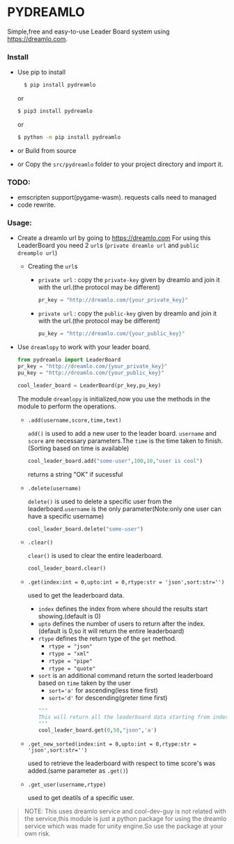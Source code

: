 # PYDREAMLO
Simple,free and easy-to-use Leader Board system using https://dreamlo.com.

### Install
- Use pip to install
  ```bash
    $ pip install pydreamlo
    ```
    
    or
    
    ```bash
    $ pip3 install pydreamlo
    ```
    
    or
    
    ```bash
    $ python -m pip install pydreamlo
    ```
- or Build from source
- or Copy the `src/pydreamlo` folder to your project directory and import it.
### TODO:
- emscripten support(pygame-wasm).
  requests calls need to managed
- code rewrite.
### Usage:
- Create a dreamlo url by going to https://dreamlo.com
For using this LeaderBoard you need 2 `url`s (`private dreamlo url` and `public dreamplo url`)

    - Creating the `url`s
        - `private url` : copy the `private-key` given by dreamlo and join it with the url.(the protocol may be different)
          
            ```python
            pr_key = "http://dreamlo.com/{your_private_key}"
            ```
            
        - `private url` : copy the `public-key` given by dreamlo and join it with the url.(the protocol may be different)
          
            ```python
            pu_key = "http://dreamlo.com/{your_public_key}"
            ```
            
- Use `dreamlopy` to work with your leader board. 
    ```python
    from pydreamlo import LeaderBoard
    pr_key = "http://dreamlo.com/{your_private_key}"
    pu_key = "http://dreamlo.com/{your_public_key}"

    cool_leader_board = LeaderBoard(pr_key,pu_key)
    ```
    The module `dreamlopy` is initialized,now you use the methods in the module to perform the operations.
    
    - `.add(username,score,time,text)`

        `add()` is used to add a new user to the leader board. `username` and `score` are necessary parameters.The `time` is the time taken to finish.(Sorting based on time is available)
        ```python
        cool_leader_board.add("some-user",100,10,"user is cool")
        ```
        returns a string "OK" if sucessful
    - `.delete(username)`

        `delete()` is used to delete a specific user from the leaderboard.`username` is the only parameter(Note:only one user can have a specific username)
        ```python
        cool_leader_board.delete("some-user")
        ```
    - `.clear()`

        `clear()` is used to clear the entire leaderboard.
        ```python
        cool_leader_board.clear()
        ```
    - `.get(index:int = 0,upto:int = 0,rtype:str = 'json',sort:str='')`
        
        used to get the leaderboard data.
        - `index` defines the index from where should the results start showing.(default is 0)
        - `upto` defines the number of users to return after the index.(default is 0,so it will return the entire leaderboard)
        - `rtype` defines the return type of the `get` method.
            - `rtype = "json"`
            - `rtype = "xml"`
            - `rtype = "pipe"`
            - `rtype = "quote"`
        - `sort` is an additional command return the sorted leaderboard based on `time` taken by the user
            - `sort='a'` for ascending(less time first)
            - `sort='d'` for descending(greter time first)
            ```python
            """
            This will return all the leaderboard data starting from index 0 to (index 0 + next 50 spaces) and will return as a "json" and arranges the leaderboard based on time(the user with less time shows at first).
            """
            cool_leader_board.get(0,50,"json",'a')
            ```
    - `.get_new_sorted(index:int = 0,upto:int = 0,rtype:str = 'json',sort:str='')`

        used to retrieve the leaderboard with respect to time score's was added.(same parameter as `.get()`)
    - `.get_user(username,rtype)`

        used to get deatils of a specific user.
> NOTE: This uses dreamlo service and cool-dev-guy is not related with the service,this module is just a python package for using the dreamlo service which was made for unity engine.So use the package at your own risk.
